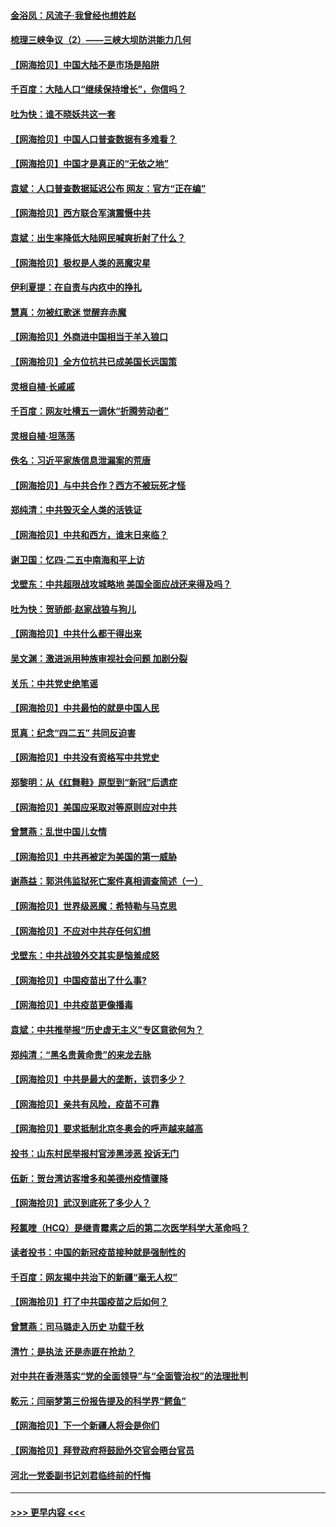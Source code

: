 #### [金浴凤：风流子‧我曾经也想姓赵](../pages/nsc993/n12920911.md?t=05040901) 
#### [梳理三峡争议（2）——三峡大坝防洪能力几何](../pages/nsc993/n12920173.md?t=05040901) 
#### [【网海拾贝】中国大陆不是市场是陷阱](../pages/nsc993/n12920143.md?t=05040901) 
#### [千百度：大陆人口“继续保持增长”，你信吗？](../pages/nsc993/n12918946.md?t=05040901) 
#### [吐为快：谁不晓妖共这一套](../pages/nsc993/n12918941.md?t=05040901) 
#### [【网海拾贝】中国人口普查数据有多难看？](../pages/nsc993/n12917822.md?t=05040901) 
#### [【网海拾贝】中国才是真正的“无依之地”](../pages/nsc993/n12915845.md?t=05040901) 
#### [袁斌：人口普查数据延迟公布 网友：官方“正在编”](../pages/nsc993/n12915748.md?t=05040901) 
#### [【网海拾贝】西方联合军演震慑中共](../pages/nsc993/n12913466.md?t=05040901) 
#### [袁斌：出生率降低大陆网民喊爽折射了什么？](../pages/nsc993/n12913365.md?t=05040901) 
#### [【网海拾贝】极权是人类的恶魔灾星](../pages/nsc993/n12910697.md?t=05040901) 
#### [伊利夏提：在自责与内疚中的挣扎](../pages/nsc993/n12910493.md?t=05040901) 
#### [慧真：勿被红歌迷 觉醒弃赤魔](../pages/nsc993/n12910485.md?t=05040901) 
#### [【网海拾贝】外商进中国相当于羊入狼口](../pages/nsc993/n12908274.md?t=05040901) 
#### [【网海拾贝】全方位抗共已成美国长远国策](../pages/nsc993/n12906878.md?t=05040901) 
#### [灵根自植‧长戚戚](../pages/nsc993/n12905585.md?t=05040901) 
#### [千百度：网友吐槽五一调休“折腾劳动者”](../pages/nsc993/n12905934.md?t=05040901) 
#### [灵根自植‧坦荡荡](../pages/nsc993/n12905562.md?t=05040901) 
#### [佚名：习近平家族信息泄漏案的荒唐](../pages/nsc993/n12904705.md?t=05040901) 
#### [【网海拾贝】与中共合作？西方不被玩死才怪](../pages/nsc993/n12903873.md?t=05040901) 
#### [郑纯清：中共毁灭全人类的活铁证](../pages/nsc993/n12903785.md?t=05040901) 
#### [【网海拾贝】中共和西方，谁末日来临？](../pages/nsc993/n12903482.md?t=05040901) 
#### [谢卫国：忆四‧二五中南海和平上访](../pages/nsc993/n12902192.md?t=05040901) 
#### [戈壁东：中共超限战攻城略地 美国全面应战还来得及吗？](../pages/nsc993/n12902297.md?t=05040901) 
#### [吐为快：贺骄郎‧赵家战狼与狗儿](../pages/nsc993/n12902280.md?t=05040901) 
#### [【网海拾贝】中共什么都干得出来](../pages/nsc993/n12897500.md?t=05040901) 
#### [吴文渊：激进派用种族审视社会问题 加剧分裂](../pages/nsc993/n12893881.md?t=05040901) 
#### [关乐：中共党史绝笔谣](../pages/nsc993/n12897270.md?t=05040901) 
#### [【网海拾贝】中共最怕的就是中国人民](../pages/nsc993/n12894705.md?t=05040901) 
#### [觅真：纪念“四二五” 共同反迫害](../pages/nsc993/n12894553.md?t=05040901) 
#### [【网海拾贝】中共没有资格写中共党史](../pages/nsc993/n12892231.md?t=05040901) 
#### [郑黎明：从《红舞鞋》原型到“新冠”后遗症](../pages/nsc993/n12890469.md?t=05040901) 
#### [【网海拾贝】美国应采取对等原则应对中共](../pages/nsc993/n12889176.md?t=05040901) 
#### [曾慧燕：乱世中国儿女情](../pages/nsc993/n12887931.md?t=05040901) 
#### [【网海拾贝】中共再被定为美国的第一威胁](../pages/nsc993/n12887580.md?t=05040901) 
#### [谢燕益：郭洪伟监狱死亡案件真相调查简述（一）](../pages/nsc993/n12885648.md?t=05040901) 
#### [【网海拾贝】世界级恶魔：希特勒与马克思](../pages/nsc993/n12884062.md?t=05040901) 
#### [【网海拾贝】不应对中共存任何幻想](../pages/nsc993/n12881460.md?t=05040901) 
#### [戈壁东：中共战狼外交其实是恼羞成怒](../pages/nsc993/n12880392.md?t=05040901) 
#### [【网海拾贝】中国疫苗出了什么事?](../pages/nsc993/n12879124.md?t=05040901) 
#### [【网海拾贝】中共疫苗更像播毒](../pages/nsc993/n12876631.md?t=05040901) 
#### [袁斌：中共推举报“历史虚无主义”专区意欲何为？](../pages/nsc993/n12876530.md?t=05040901) 
#### [郑纯清：“黑名贵黄命贵”的来龙去脉](../pages/nsc993/n12875589.md?t=05040901) 
#### [【网海拾贝】中共是最大的垄断，该罚多少？](../pages/nsc993/n12874006.md?t=05040901) 
#### [【网海拾贝】亲共有风险，疫苗不可靠](../pages/nsc993/n12872224.md?t=05040901) 
#### [【网海拾贝】要求抵制北京冬奥会的呼声越来越高](../pages/nsc993/n12868962.md?t=05040901) 
#### [投书：山东村民举报村官涉黑涉恶 投诉无门](../pages/nsc993/n12869726.md?t=05040901) 
#### [伍新：贺台湾访客增多和美德州疫情骤降](../pages/nsc993/n12865651.md?t=05040901) 
#### [【网海拾贝】武汉到底死了多少人？](../pages/nsc993/n12863707.md?t=05040901) 
#### [羟氯喹（HCQ）是继青霉素之后的第二次医学科学大革命吗？](../pages/nsc993/n12638564.md?t=05040901) 
#### [读者投书：中国的新冠疫苗接种就是强制性的](../pages/nsc993/n12859932.md?t=05040901) 
#### [千百度：网友揭中共治下的新疆“毫无人权”](../pages/nsc993/n12858385.md?t=05040901) 
#### [【网海拾贝】打了中共国疫苗之后如何？](../pages/nsc993/n12857866.md?t=05040901) 
#### [曾慧燕：司马璐走入历史 功载千秋](../pages/nsc993/n12856996.md?t=05040901) 
#### [清竹：是执法 还是赤匪在抢劫？](../pages/nsc993/n12856952.md?t=05040901) 
#### [对中共在香港落实“党的全面领导”与“全面管治权”的法理批判](../pages/nsc993/n12856929.md?t=05040901) 
#### [乾元：闫丽梦第三份报告提及的科学界“鳄鱼”](../pages/nsc993/n12855985.md?t=05040901) 
#### [【网海拾贝】下一个新疆人将会是你们](../pages/nsc993/n12855864.md?t=05040901) 
#### [【网海拾贝】拜登政府将鼓励外交官会晤台官员](../pages/nsc993/n12853615.md?t=05040901) 
#### [河北一党委副书记刘君临终前的忏悔](../pages/nsc993/n12849420.md?t=05040901) 

----
#### [ >>> 更早内容 <<< ](../indexes/nsc993-earlier.md)
